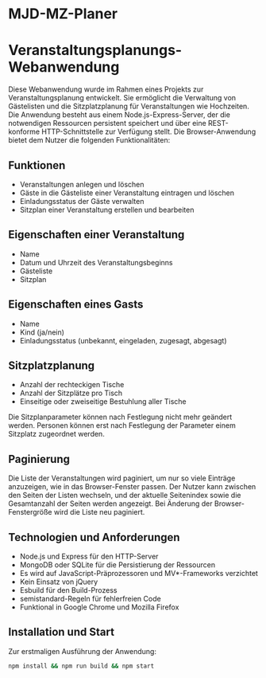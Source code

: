 # MJD-MZ-Planer

# Veranstaltungsplanungs-Webanwendung

Diese Webanwendung wurde im Rahmen eines Projekts zur Veranstaltungsplanung entwickelt. Sie ermöglicht die Verwaltung von Gästelisten und die Sitzplatzplanung für Veranstaltungen wie Hochzeiten. Die Anwendung besteht aus einem Node.js-Express-Server, der die notwendigen Ressourcen persistent speichert und über eine REST-konforme HTTP-Schnittstelle zur Verfügung stellt. Die Browser-Anwendung bietet dem Nutzer die folgenden Funktionalitäten:

## Funktionen

- Veranstaltungen anlegen und löschen
- Gäste in die Gästeliste einer Veranstaltung eintragen und löschen
- Einladungsstatus der Gäste verwalten
- Sitzplan einer Veranstaltung erstellen und bearbeiten

## Eigenschaften einer Veranstaltung

- Name
- Datum und Uhrzeit des Veranstaltungsbeginns
- Gästeliste
- Sitzplan

## Eigenschaften eines Gasts

- Name
- Kind (ja/nein)
- Einladungsstatus (unbekannt, eingeladen, zugesagt, abgesagt)

## Sitzplatzplanung

- Anzahl der rechteckigen Tische
- Anzahl der Sitzplätze pro Tisch
- Einseitige oder zweiseitige Bestuhlung aller Tische

Die Sitzplanparameter können nach Festlegung nicht mehr geändert werden. Personen können erst nach Festlegung der Parameter einem Sitzplatz zugeordnet werden.

## Paginierung

Die Liste der Veranstaltungen wird paginiert, um nur so viele Einträge anzuzeigen, wie in das Browser-Fenster passen. Der Nutzer kann zwischen den Seiten der Listen wechseln, und der aktuelle Seitenindex sowie die Gesamtanzahl der Seiten werden angezeigt. Bei Änderung der Browser-Fenstergröße wird die Liste neu paginiert.

## Technologien und Anforderungen

- Node.js und Express für den HTTP-Server
- MongoDB oder SQLite für die Persistierung der Ressourcen
- Es wird auf JavaScript-Präprozessoren und MV\*-Frameworks verzichtet
- Kein Einsatz von jQuery
- Esbuild für den Build-Prozess
- semistandard-Regeln für fehlerfreien Code
- Funktional in Google Chrome und Mozilla Firefox

## Installation und Start

Zur erstmaligen Ausführung der Anwendung:

```bash
npm install && npm run build && npm start

```

